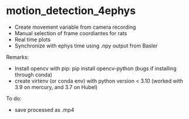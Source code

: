 # motion_detection_4ephys
- Create movement variable from camera recording 
- Manual selection of frame coordiantes for rats
- Real time plots
- Synchronize with ephys time using .npy output from Basler

Remarks:
- Install opencv with pip: pip install opencv-python (bugs if installing through conda)
- create virtenv (or conda env) with python version < 3.10 (worked with 3.9 on mercury, and 3.7 on Hubel)


To do:
- save processed as .mp4
